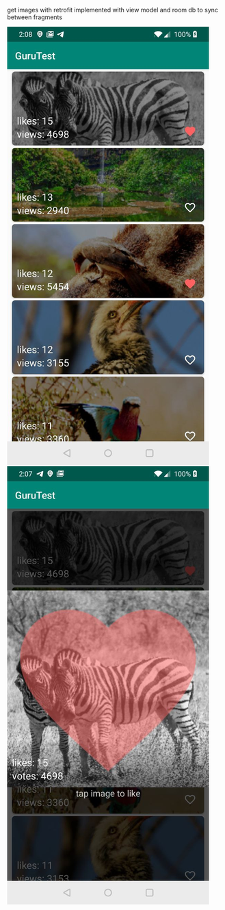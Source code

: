 get images with retrofit
implemented with view model and room db to sync between fragments


![](https://github.com/Yulin777/retrofit_room_photos_like_android/blob/master/photo5960615932365746641.jpg)
![](https://github.com/Yulin777/retrofit_room_photos_like_android/blob/master/photo5960615932365746640.jpg)
